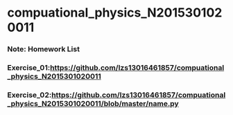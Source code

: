# compuational_physics_N2015301020011

### Note: Homework List

### Exercise_01:https://github.com/lzs13016461857/compuational_physics_N2015301020011
### Exercise_02:https://github.com/lzs13016461857/compuational_physics_N2015301020011/blob/master/name.py
